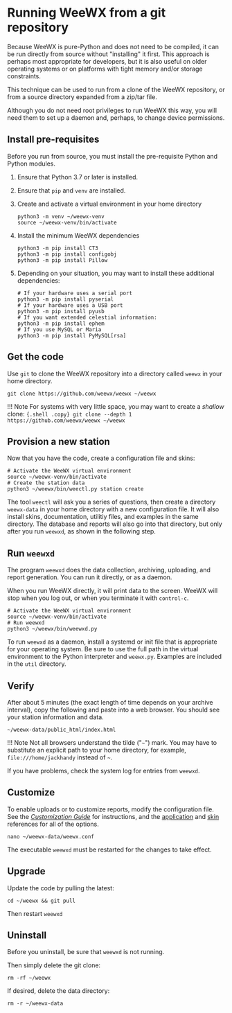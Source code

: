 # Running WeeWX from a git repository

Because WeeWX is pure-Python and does not need to be compiled, it can be run
directly from source without "installing" it first. This approach is perhaps
most appropriate for developers, but it is also useful on older operating
systems or on platforms with tight memory and/or storage constraints.

This technique can be used to run from a clone of the WeeWX repository, or
from a source directory expanded from a zip/tar file.

Although you do not need root privileges to run WeeWX this way, you will need
them to set up a daemon and, perhaps, to change device permissions.

## Install pre-requisites

Before you run from source, you must install the pre-requisite Python and
Python modules.

1. Ensure that Python 3.7 or later is installed.

2. Ensure that `pip` and `venv` are installed.

3. Create and activate a virtual environment in your home directory

    ``` {.shell .copy}
    python3 -m venv ~/weewx-venv
    source ~/weewx-venv/bin/activate
    ```

4. Install the minimum WeeWX dependencies

    ``` {.shell .copy}
    python3 -m pip install CT3
    python3 -m pip install configobj
    python3 -m pip install Pillow
    ```

5. Depending on your situation, you may want to install these additional
dependencies:

    ``` {.shell .copy}
    # If your hardware uses a serial port
    python3 -m pip install pyserial
    # If your hardware uses a USB port
    python3 -m pip install pyusb
    # If you want extended celestial information:
    python3 -m pip install ephem
    # If you use MySQL or Maria
    python3 -m pip install PyMySQL[rsa]
    ```

## Get the code

Use `git` to clone the WeeWX repository into a directory called `weewx` in
your home directory.

```{.shell .copy}
git clone https://github.com/weewx/weewx ~/weewx
```

!!! Note
    For systems with very little space, you may want to create a *shallow*
    clone:
    ``` {.shell .copy}
    git clone --depth 1 https://github.com/weewx/weewx ~/weewx
    ```


## Provision a new station

Now that you have the code, create a configuration file and skins:

```{.shell .copy}
# Activate the WeeWX virtual environment
source ~/weewx-venv/bin/activate
# Create the station data
python3 ~/weewx/bin/weectl.py station create
```

The tool `weectl` will ask you a series of questions, then create a directory
`weewx-data` in your home directory with a new configuration file. It will
also install skins, documentation, utilitiy files, and examples in the same
directory. The database and reports will also go into that directory, but
only after you run `weewxd`, as shown in the following step.


## Run `weewxd`

The program `weewxd` does the data collection, archiving, uploading, and report
generation.  You can run it directly, or as a daemon.

When you run WeeWX directly, it will print data to the screen. WeeWX will
stop when you log out, or when you terminate it with `control-c`.

```{.shell .copy}
# Activate the WeeWX virtual environment
source ~/weewx-venv/bin/activate
# Run weewxd
python3 ~/weewx/bin/weewxd.py
```

To run `weewxd` as a daemon, install a systemd or init file that is
appropriate for your operating system. Be sure to use the full path in the
virtual environment to the Python interpreter and `weewx.py`. Examples are
included in the `util` directory.


## Verify

After about 5 minutes (the exact length of time depends on your archive
interval), copy the following and paste into a web browser. You should see
your station information and data.

    ~/weewx-data/public_html/index.html

!!! Note
    Not all browsers understand the tilde ("`~`") mark. You may
    have to substitute an explicit path to your home directory,
    for example, `file:///home/jackhandy` instead of `~`.

If you have problems, check the system log for entries from `weewxd`.


## Customize

To enable uploads or to customize reports, modify the configuration file.
See the [*Customization Guide*](../../custom/introduction) for instructions,
and the [application](../../reference/weewx-options/introduction) and
[skin](../../reference/skin-options/introduction) references for all of
the options.

    nano ~/weewx-data/weewx.conf

The executable `weewxd` must be restarted for the changes to take effect.


## Upgrade

Update the code by pulling the latest:

```{.shell .copy}
cd ~/weewx && git pull
```

Then restart `weewxd`


## Uninstall

Before you uninstall, be sure that `weewxd` is not running.

Then simply delete the git clone:

```shell
rm -rf ~/weewx
```

If desired, delete the data directory:

```shell
rm -r ~/weewx-data
```
